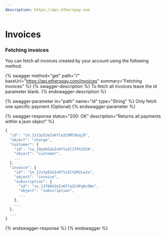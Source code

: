 ```yaml
---
description: https://api.etherspay.com
---
```


# Invoices

### Fetching invoices

You can fetch all invoices created by your account using the following method.

{% swagger method="get" path="/" baseUrl="https://api.etherspay.com/invoices" summary="Fetching invoices" %}
{% swagger-description %}
To fetch all invoices leave the id parameter blank.
{% endswagger-description %}

{% swagger-parameter in="path" name="id" type="String" %}
Only fetch one specific payment (Optional)
{% endswagger-parameter %}

{% swagger-response status="200: OK" description="Returns all payments within a json object" %}
```javascript
{
  "id": "ch_3Jz3y52eZvKYlo2C0MlUGqj9",
  "object": "charge",
  "customer": {
    "id": "cu_19yUkG2eZvKYlo2CJTFh2ZVA",
    "object": "customer",
    ...
  },
  "invoice": {
    "id": "in_1Jz3y62eZvKYlo2CtEM2LwJa",
    "object": "invoice",
    "subscription": {
      "id": "su_1Jf06h2eZvKYlo2C4Pq8zSWv",
      "object": "subscription",
      ...
    },
    ...
  },
  ...
}
```
{% endswagger-response %}
{% endswagger %}
